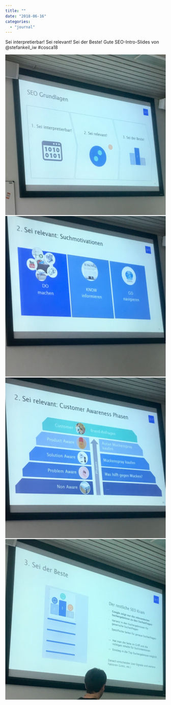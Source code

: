 ```yaml
---
title: ""
date: "2018-06-16"
categories: 
  - "journal"
---
```


Sei interpretierbar! Sei relevant! Sei der Beste! Gute SEO-Intro-Slides von @stefankeil\_iw #cosca18

![](images/3e670ae71d.jpg)![](images/72bb8f453c.jpg)![](images/078ce5e8c3.jpg)![](images/55fa66582b.jpg)
